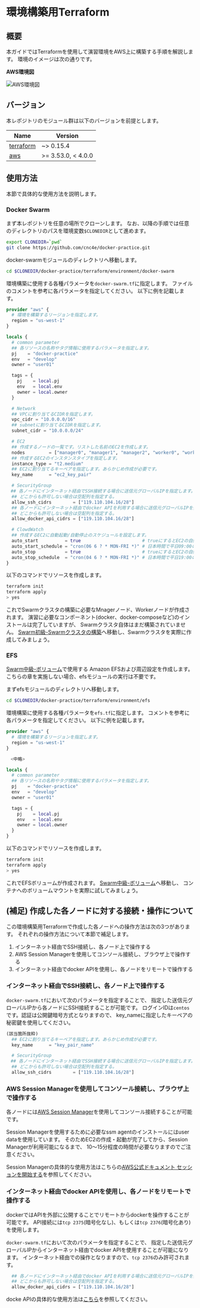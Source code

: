 # 環境構築用Terraform

## 概要

本ガイドではTerraformを使用して演習環境をAWS上に構築する手順を解説します。
環境のイメージは次の通りです。

**AWS環境図**

![AWS環境図](./.images/aws.drawio.svg)

## バージョン

本レポジトリのモジュール群は以下のバージョンを前提とします。

| Name | Version |
|------|---------|
| <a name="requirement_terraform"></a> [terraform](#requirement\_terraform) | ~> 0.15.4 |
| <a name="requirement_aws"></a> [aws](#requirement\_aws) | >= 3.53.0, < 4.0.0 |

## 使用方法

本節で具体的な使用方法を説明します。

### Docker Swarm

まず本レポジトリを任意の場所でクローンします。
なお、以降の手順では任意のディレクトリのパスを環境変数`$CLONEDIR`として進めます。

```sh
export CLONEDIR=`pwd`
git clone https://github.com/cnc4e/docker-practice.git
```

docker-swarmモジュールのディレクトリへ移動します。

``` sh
cd $CLONEDIR/docker-practice/terraform/environment/docker-swarm
```

環境構築に使用する各種パラメータを`docker-swarm.tf`に指定します。
ファイルのコメントを参考に各パラメータを指定してください。
以下に例を記載します。

``` terraform
provider "aws" {
  # 環境を構築するリージョンを指定します。
  region = "us-west-1"
}

locals {
  # common parameter
  ## 各リソースの名称やタグ情報に使用するパラメータを指定します。
  pj    = "docker-practice"
  env   = "develop"
  owner = "user01"

  tags = {
    pj    = local.pj
    env   = local.env
    owner = local.owner
  }

  # Network
  ## VPCに割り当てるCIDRを指定します。
  vpc_cidr = "10.0.0.0/16"
  ## subnetに割り当てるCIDRを指定します。
  subnet_cidr = "10.0.0.0/24"

  # EC2
  ## 作成するノードの一覧です。リストした名前のEC2を作成します。
  nodes         = ["manager0", "manager1", "manager2", "worker0", "worker1"]
  ## 作成するEC2のインスタンスタイプを指定します。
  instance_type = "t2.medium"
  ## EC2に割り当てるキーペアを指定します。あらかじめ作成が必要です。
  key_name      = "ec2_key_pair"

  # SecurityGroup
　## 各ノードにインターネット経由でSSH接続する場合に送信元グローバルIPを指定します。
  ## どこからも許可しない場合は空配列を指定する。
  allow_ssh_cidrs        = ["119.110.104.16/28"] 
  ## 各ノードにインターネット経由でdocker APIを利用する場合に送信元グローバルIPを指定します。
  ## どこからも許可しない場合は空配列を指定する。
  allow_docker_api_cidrs = ["119.110.104.16/28"] 

  # ClowdWatch
  ## 作成するEC2に自動起動/自動停止のスケジュールを設定します。
  auto_start          = true                       # trueにするとEC2の自動起動をスケジュール設定します。
  auto_start_schedule = "cron(06 6 ? * MON-FRI *)" # 日本時間で平日09:00の指定
  auto_stop           = true                       # trueにするとEC2の自動停止をスケジュール設定します。
  auto_stop_schedule  = "cron(04 6 ? * MON-FRI *)" # 日本時間で平日19:00の指定
}
```

以下のコマンドでリソースを作成します。

``` sh
terraform init
terraform apply
> yes
```

これでSwarmクラスタの構築に必要なMnagerノード、Workerノードが作成されます。
演習に必要なコンポーネント(docker、docker-composeなど)のインストールは完了していますが、
Swarmクラスタ自体はまだ構築されていません。
[Swarm初級-Swarmクラスタの構築](../swarm-beginner/swarm-create.md)へ移動し、Swarmクラスタを実際に作成してみましょう。

### EFS

[Swarm中級-ボリューム](../swarm-intermediate/swarm-volume.md)で使用する
Amazon EFSおよび周辺設定を作成します。
こちらの章を実施しない場合、efsモジュールの実行は不要です。

まずefsモジュールのディレクトリへ移動します。

``` sh
cd $CLONEDIR/docker-practice/terraform/environment/efs
```

環境構築に使用する各種パラメータを`efs.tf`に指定します。
コメントを参考に各パラメータを指定してください。
以下に例を記載します。

``` terraform
provider "aws" {
  # 環境を構築するリージョンを指定します。
  region = "us-west-1"
}

　<中略>

locals {
  # common parameter
  ## 各リソースの名称やタグ情報に使用するパラメータを指定します。
  pj    = "docker-practice"
  env   = "develop"
  owner = "user01"

  tags = {
    pj    = local.pj
    env   = local.env
    owner = local.owner
  }
}
```

以下のコマンドでリソースを作成します。

``` sh
terraform init
terraform apply
> yes
```

これでEFSボリュームが作成されます。
[Swarm中級-ボリューム](../swarm-intermediate/swarm-volume.md)へ移動し、
コンテナへのボリュームマウントを実際に試してみましょう。

## (補足) 作成した各ノードに対する接続・操作について

この環境構築用Terraformで作成した各ノードへの操作方法は次の3つがあります。
それぞれの操作方法について本節で補足します。

1. インターネット経由でSSH接続し、各ノード上で操作する
1. AWS Session Managerを使用してコンソール接続し、ブラウザ上で操作する
1. インターネット経由でdocker APIを使用し、各ノードをリモートで操作する

### インターネット経由でSSH接続し、各ノード上で操作する

`docker-swarm.tf`において次のパラメータを指定することで、
指定した送信元グローバルIPから各ノードにSSH接続することが可能です。
ログインIDは`centos`です。認証は公開鍵暗号方式となりますので、
key_nameに指定したキーペアの秘密鍵を使用してください。

``` terraform
(該当箇所抜粋)
  ## EC2に割り当てるキーペアを指定します。あらかじめ作成が必要です。
  key_name      = "key_pair_name"

  # SecurityGroup
　## 各ノードにインターネット経由でSSH接続する場合に送信元グローバルIPを指定します。
  ## どこからも許可しない場合は空配列を指定する。
  allow_ssh_cidrs        = ["119.110.104.16/28"] 
```

### AWS Session Managerを使用してコンソール接続し、ブラウザ上で操作する

各ノードには[AWS Session Manager](https://docs.aws.amazon.com/ja_jp/systems-manager/latest/userguide/session-manager.html)を使用してコンソール接続することが可能です。

Session Managerを使用するために必要なssm agentのインストールにはuser dataを使用しています。
そのためEC2の作成・起動が完了してから、Session Managerが利用可能になるまで、
10～15分程度の時間が必要なりますのでご注意ください。

Session Managerの具体的な使用方法はこちらの[AWS公式ドキュメント セッションを開始する](https://docs.aws.amazon.com/ja_jp/systems-manager/latest/userguide/session-manager-working-with-sessions-start.html)を参照してください。

### インターネット経由でdocker APIを使用し、各ノードをリモートで操作する

dockerではAPIを外部に公開することでリモートからdockerを操作することが可能です。
API接続には`tcp 2375`(暗号化なし)、もしくは`tcp 2376`(暗号化あり)を使用します。

`docker-swarm.tf`において次のパラメータを指定することで、
指定した送信元グローバルIPからインターネット経由でdocker APIを使用することが可能になります。
インターネット経由での操作となりますので、`tcp 2376`のみ許可されます。

``` terraform
  ## 各ノードにインターネット経由でdocker APIを利用する場合に送信元グローバルIPを指定します。
  ## どこからも許可しない場合は空配列を指定する。
  allow_docker_api_cidrs = ["119.110.104.16/28"]
```

docke APIの具体的な使用方法は[こちら](https://qiita.com/moriryota62/items/7a56cdf85883582e2b93)を参照してください。
